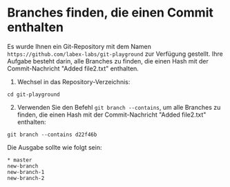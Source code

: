 # Branches finden, die einen Commit enthalten

Es wurde Ihnen ein Git-Repository mit dem Namen `https://github.com/labex-labs/git-playground` zur Verfügung gestellt. Ihre Aufgabe besteht darin, alle Branches zu finden, die einen Hash mit der Commit-Nachricht "Added file2.txt" enthalten.

1. Wechsel in das Repository-Verzeichnis:

```shell
cd git-playground
```

2. Verwenden Sie den Befehl `git branch --contains`, um alle Branches zu finden, die einen Hash mit der Commit-Nachricht "Added file2.txt" enthalten:

```shell
git branch --contains d22f46b
```

Die Ausgabe sollte wie folgt sein:

```shell
* master
new-branch
new-branch-1
new-branch-2
```
